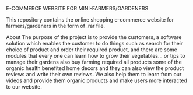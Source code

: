 E-COMMERCE WEBSITE FOR MINI-FARMERS/GARDENERS

This repository contains the online shopping e-commerce website for farmers/gardeners in the form of .rar file.

About
 The purpose of the project is to provide the customers, a software solution which enables the customer to do things such as search for their choice of product 
 and order their required product, and there are some modules that every one can learn how to grow their vegetables… or tips to manage their gardens  also
 buy farming required all products some of the organic health benefited home decors and they can also view the product reviews and write their own reviews. 
 We also help them to learn from our videos and provide them organic products and make users more interacted to our website.
 

